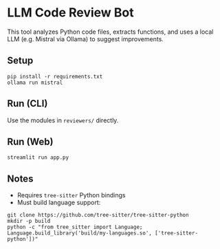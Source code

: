 # LLM Code Review Bot

This tool analyzes Python code files, extracts functions, and uses a local LLM (e.g. Mistral via Ollama) to suggest improvements.

## Setup
```
pip install -r requirements.txt
ollama run mistral
```

## Run (CLI)
Use the modules in `reviewers/` directly.

## Run (Web)
```
streamlit run app.py
```

## Notes
- Requires `tree-sitter` Python bindings
- Must build language support:
```
git clone https://github.com/tree-sitter/tree-sitter-python
mkdir -p build
python -c "from tree_sitter import Language; Language.build_library('build/my-languages.so', ['tree-sitter-python'])"
```
